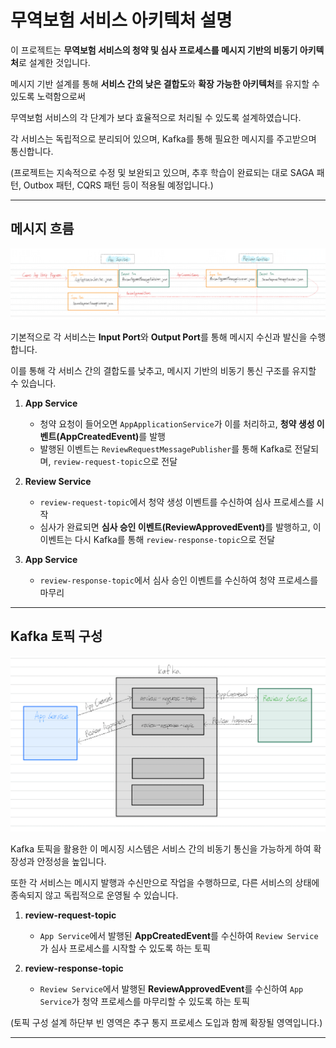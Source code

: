 # 무역보험 서비스 아키텍처 설명

이 프로젝트는 <b>무역보험 서비스의 청약 및 심사 프로세스를 메시지 기반의 비동기 아키텍처</b>로 설계한 것입니다. 

메시지 기반 설계를 통해 **서비스 간의 낮은 결합도**와 **확장 가능한 아키텍처**를 유지할 수 있도록 노력함으로써

무역보험 서비스의 각 단계가 보다 효율적으로 처리될 수 있도록 설계하였습니다.

각 서비스는 독립적으로 분리되어 있으며, Kafka를 통해 필요한 메시지를 주고받으며 통신합니다. 

(프로젝트는 지속적으로 수정 및 보완되고 있으며, 추후 학습이 완료되는 대로 SAGA 패턴, Outbox 패턴, CQRS 패턴 등이 적용될 예정입니다.)

---

## 메시지 흐름

![Message Flow](https://github.com/mooni9375/tradeInsurance/blob/master/Message%20Flow.png)

기본적으로 각 서비스는 **Input Port**와 **Output Port**를 통해 메시지 수신과 발신을 수행합니다. 

이를 통해 각 서비스 간의 결합도를 낮추고, 메시지 기반의 비동기 통신 구조를 유지할 수 있습니다.

1. **App Service**
   - 청약 요청이 들어오면 `AppApplicationService`가 이를 처리하고, <b>청약 생성 이벤트(AppCreatedEvent)</b>를 발행
   - 발행된 이벤트는 `ReviewRequestMessagePublisher`를 통해 Kafka로 전달되며, `review-request-topic`으로 전달

2. **Review Service**
   - `review-request-topic`에서 청약 생성 이벤트를 수신하여 심사 프로세스를 시작
   - 심사가 완료되면 <b>심사 승인 이벤트(ReviewApprovedEvent)</b>를 발행하고, 이 이벤트는 다시 Kafka를 통해 `review-response-topic`으로 전달

3. **App Service**
   - `review-response-topic`에서 심사 승인 이벤트를 수신하여 청약 프로세스를 마무리

---

## Kafka 토픽 구성

![Message Topic](https://github.com/mooni9375/tradeInsurance/blob/master/Message%20Topic.png)

Kafka 토픽을 활용한 이 메시징 시스템은 서비스 간의 비동기 통신을 가능하게 하여 확장성과 안정성을 높입니다. 

또한 각 서비스는 메시지 발행과 수신만으로 작업을 수행하므로, 다른 서비스의 상태에 종속되지 않고 독립적으로 운영될 수 있습니다.

1. **review-request-topic**
   - `App Service`에서 발행된 **AppCreatedEvent**를 수신하여 `Review Service`가 심사 프로세스를 시작할 수 있도록 하는 토픽

2. **review-response-topic**
   - `Review Service`에서 발행된 **ReviewApprovedEvent**를 수신하여 `App Service`가 청약 프로세스를 마무리할 수 있도록 하는 토픽

(토픽 구성 설계 하단부 빈 영역은 추구 통지 프로세스 도입과 함께 확장될 영역입니다.)

---


